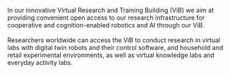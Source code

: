 [comment]: <> (without this comment hugo fails)

<div class="main-well-flex-container">
  <div class="left-main-well-flex">
    <p>In our innovative Virtual Research and Training Building (ViB) we aim at providing convenient open access to our research infrastructure for cooperative and cognition-enabled robotics and AI through our ViB.</br></br>Researchers worldwide can access the ViB to conduct research in virtual labs with digital twin robots and their control software, and household and retail experimental environments, as well as virtual knowledge labs and everyday activity labs.</p>
  </div>
  <div class="right-main-well-flex">
    <!-- <img class="timer-change-image" data-wait="5000" data-imgs='[{"src":"img/popcorn_making.jpg"},{"src":"img/pot_grasping.jpg"},{"src":"img/learning_from_videos.jpg"},{"src":"img/picking_up_actions.jpg"}]'> -->
    <img class="timer-change-image" height="100%" data-wait="5000" data-imgs='[{"src":"img/pr2_holding_pot.png"},{"src":"img/pr2_image_sequence.png"},{"src":"img/pr2_learning_human.png"}]'>
  </div>
</div>
